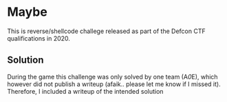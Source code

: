 # Maybe 

This is reverse/shellcode challege released as part of the Defcon CTF 
qualifications in 2020. 

## Solution

During the game this challenge was only solved by one team (A*0*E), which however
did not publish a writeup (afaik.. please let me know if I missed it).
Therefore, I included a writeup of the intended solution


